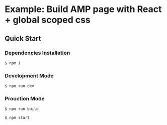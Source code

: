 # Example: Build AMP page with React + global scoped css

## Quick Start

### Dependencies Installation

```
$ npm i
```

### Development Mode

```
$ npm run dev
```

### Prouction Mode

```
$ npm run build
```

```
$ npm start
```
